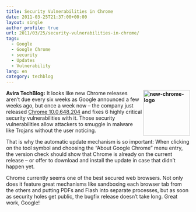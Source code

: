 ```yaml
---
title: Security Vulnerabilities in Chrome
date: 2011-03-25T21:37:00+00:00
layout: single
author_profile: true
url: 2011/03/25/security-vulnerabilities-in-chrome/
tags:
  - Google
  - Google Chrome
  - security
  - Updates
  - Vulnerability
lang: en
category: techblog
---
```

**[<img title="new-chrome-logo" border="0" alt="new-chrome-logo" align="right" src="http://lh3.ggpht.com/_vaUVXcmC3OI/TY0D_pgb15I/AAAAAAAADyg/zlSNksXdj-g/new-chrome-logo_thumb%5B2%5D.png?imgmax=800" width="128" height="125" />](http://lh6.ggpht.com/_vaUVXcmC3OI/TY0D8U6bPcI/AAAAAAAADyc/3oMel5m_HqA/s1600-h/new-chrome-logo%5B4%5D.png)Avira TechBlog:** It looks like new Chrome releases aren’t due every six weeks as Google announced a few weeks ago, but once a week now – the company just released [Chrome 10.0.648.204](http://googlechromereleases.blogspot.com/2011/03/stable-channel-update.html) and fixes 6 highly critical security vulnerabilities with it. Those security vulnerabilities allow attackers to smuggle in malware like Trojans without the user noticing.

That is why the automatic update mechanism is so important: When clicking on the tool symbol and choosing the “About Google Chrome” menu entry, the version check should show that Chrome is already on the current release – or offer to download and install the update in case that didn’t happen yet.

Chrome currently seems one of the best secured web browsers. Not only does it feature great mechanisms like sandboxing each browser tab from the others and putting PDFs and Flash into separate processes, but as soon as security holes get public, the bugfix release doesn’t take long. Great work, Google!